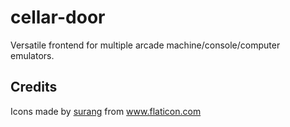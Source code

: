 # cellar-door
Versatile frontend for multiple arcade machine/console/computer emulators.

## Credits
Icons made by <a href="https://www.flaticon.com/authors/surang" title="surang">surang</a> from <a href="https://www.flaticon.com/" title="Flaticon"> www.flaticon.com</a>